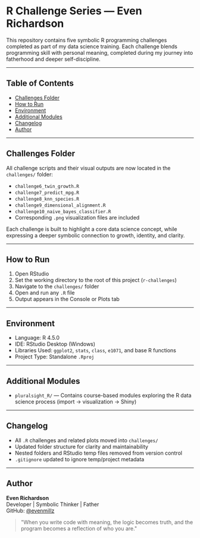 # R Challenge Series — Even Richardson

This repository contains five symbolic R programming challenges completed as part of my data science training. Each challenge blends programming skill with personal meaning, completed during my journey into fatherhood and deeper self-discipline.

---

## Table of Contents
- [Challenges Folder](#challenges-folder)
- [How to Run](#how-to-run)
- [Environment](#environment)
- [Additional Modules](#additional-modules)
- [Changelog](#changelog)
- [Author](#author)

---

## Challenges Folder

All challenge scripts and their visual outputs are now located in the `challenges/` folder:

- `challenge6_twin_growth.R`
- `challenge7_predict_mpg.R`
- `challenge8_knn_species.R`
- `challenge9_dimensional_alignment.R`
- `challenge10_naive_bayes_classifier.R`
- Corresponding `.png` visualization files are included

Each challenge is built to highlight a core data science concept, while expressing a deeper symbolic connection to growth, identity, and clarity.

---

## How to Run

1. Open RStudio
2. Set the working directory to the root of this project (`r-challenges`)
3. Navigate to the `challenges/` folder
4. Open and run any `.R` file
5. Output appears in the Console or Plots tab

---

## Environment

- Language: R 4.5.0
- IDE: RStudio Desktop (Windows)
- Libraries Used: `ggplot2`, `stats`, `class`, `e1071`, and base R functions
- Project Type: Standalone `.Rproj`

---

## Additional Modules

- `pluralsight_R/` — Contains course-based modules exploring the R data science process (import → visualization → Shiny)

---

## Changelog

- All `.R` challenges and related plots moved into `challenges/`
- Updated folder structure for clarity and maintainability
- Nested folders and RStudio temp files removed from version control
- `.gitignore` updated to ignore temp/project metadata

---

## Author

**Even Richardson**  
Developer | Symbolic Thinker | Father  
GitHub: [@evenmillz](https://github.com/evenmillz)

> "When you write code with meaning, the logic becomes truth, and the program becomes a reflection of who you are."
